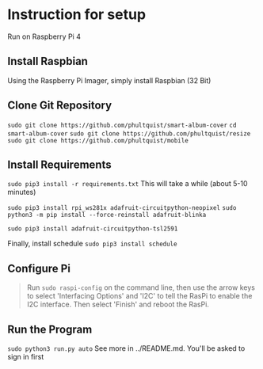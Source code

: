 # Instruction for setup
Run on Raspberry Pi 4

## Install Raspbian
Using the Raspberry Pi Imager, simply install Raspbian (32 Bit)

## Clone Git Repository
`sudo git clone https://github.com/phultquist/smart-album-cover`
`cd smart-album-cover`
`sudo git clone https://github.com/phultquist/resize`
`sudo git clone https://github.com/phultquist/mobile`

## Install Requirements
`sudo pip3 install -r requirements.txt`
This will take a while (about 5-10 minutes)

`sudo pip3 install rpi_ws281x adafruit-circuitpython-neopixel`
`sudo python3 -m pip install --force-reinstall adafruit-blinka`

`sudo pip3 install adafruit-circuitpython-tsl2591`

Finally, install schedule
`sudo pip3 install schedule`

## Configure Pi
> Run `sudo raspi-config` on the command line, then use the arrow keys to select 'Interfacing Options' and 'I2C' to tell the RasPi to enable the I2C interface. Then select 'Finish' and reboot the RasPi.

## Run the Program
`sudo python3 run.py auto`
See more in ../README.md. You'll be asked to sign in first